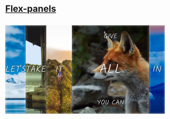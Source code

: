 # [Flex-panels](https://michal-w-dev.github.io/Flex-panels/)
<br>
<img src="imgs/readme.png" width="700px">

